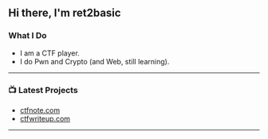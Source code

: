 ## Hi there, I'm ret2basic

### What I Do

- I am a CTF player.
- I do Pwn and Crypto (and Web, still learning).

---

### 📺 Latest Projects

<!-- PROJECTS:START -->
- [ctfnote.com](https://www.ctfnote.com)
- [ctfwriteup.com](https://www.ctfwriteup.com)
<!-- PROJECTS:END -->

---

[website]: https://www.ret2basic.com
[twitter]: https://twitter.com/ret2basic
